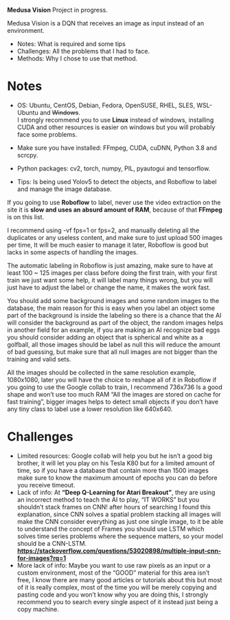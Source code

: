 **Medusa Vision**
Project in progress.

Medusa Vision is a DQN that receives an image as input instead of an environment.

- Notes: What is required and some tips
- Challenges: All the problems that I had to face.
- Methods: Why I chose to use that method.



# Notes
- OS: Ubuntu, CentOS, Debian, Fedora, OpenSUSE, RHEL, SLES, WSL-Ubuntu and ~~Windows~~.  
I strongly recommend you to use **Linux** instead of windows, installing CUDA and other resources is easier on windows but you will probably face some problems.

- Make sure you have installed: FFmpeg, CUDA, cuDNN, Python 3.8 and scrcpy.

- Python packages: cv2, torch, numpy, PIL, pyautogui and tensorflow.

- Tips: Is being used Yolov5 to detect the objects, and Roboflow to label and manage the image database.

If you going to use **Roboflow** to label, never use the video extraction on the site it is **slow and uses an absurd amount of RAM**, because of that **FFmpeg** is on this list.

I recommend using -vf fps=1 or fps=2, and manually deleting all the duplicates or any useless content, and make sure to just upload 500 images per time, It will be much easier to manage it later, Roboflow is good but lacks in some aspects of handling the images.

The automatic labeling in Roboflow is just amazing, make sure to have at least 100 ~ 125 images per class before doing the first train, with your first train we just want some help, it will label many things wrong, but you will just have to adjust the label or change the name, it makes the work fast.

You should add some background images and some random images to the database, the main reason for this is easy when you label an object some part of the background is inside the labeling so there is a chance that the AI will consider the background as part of the object, the random images helps in another field for an example, if you are making an AI recognize bad eggs you should consider adding an object that is spherical and white as a golfball, all those images should be label as null this will reduce the amount of bad guessing, but make sure that all null images are not bigger than the training and valid sets.

All the images should be collected in the same resolution example, 1080x1080, later you will have the choice to reshape all of it in Roboflow if you going to use the Google collab to train, I recommend 736x736 Is a good shape and won’t use too much RAM “All the images are stored on cache for fast training”, bigger images helps to detect small objects if you don’t have any tiny class to label use a lower resolution like 640x640.

# Challenges
- Limited resources: Google collab will help you but he isn’t a good big brother, it will let you play on his Tesla K80 but for a limited amount of time, so if you have a database that contain more than 1500 images make sure to know the maximum amount of epochs you can do before you receive timeout.
- Lack of info: At **“Deep Q-Learning for Atari Breakout”**, they are using an incorrect method to teach the AI to play, “IT WORKS” but you shouldn’t stack frames on CNN! after hours of searching I found this explanation, since CNN solves a spatial problem stacking all images will make the CNN consider everything as just one single image, to it be able to understand the concept of Frames you should use LSTM which solves time series problems where the sequence matters, so your model should be a CNN-LSTM.
**https://stackoverflow.com/questions/53020898/multiple-input-cnn-for-images?rq=1**
- More lack of info: Maybe you want to use raw pixels as an input or a custom environment, most of the “GOOD” material for this area isn’t free, I know there are many good articles or tutorials about this but most of it is really complex, most of the time you will be merely copying and pasting code and you won’t know why you are doing this, I strongly recommend you to search every single aspect of it instead just being a copy machine.
